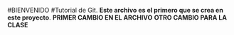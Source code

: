 #BIENVENIDO
#Tutorial de Git.
**Este archivo es el primero que se crea en este proyecto**.
**PRIMER CAMBIO EN EL ARCHIVO**
**OTRO CAMBIO PARA LA CLASE**

